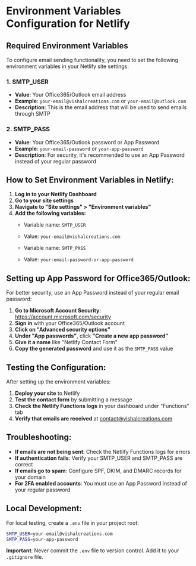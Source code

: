 # Environment Variables Configuration for Netlify

## Required Environment Variables

To configure email sending functionality, you need to set the following environment variables in your Netlify site settings:

### 1. SMTP_USER
- **Value**: Your Office365/Outlook email address
- **Example**: `your-email@vishalcreations.com` or `your-email@outlook.com`
- **Description**: This is the email address that will be used to send emails through SMTP

### 2. SMTP_PASS
- **Value**: Your Office365/Outlook password or App Password
- **Example**: `your-email-password` or `your-app-password`
- **Description**: For security, it's recommended to use an App Password instead of your regular password

## How to Set Environment Variables in Netlify:

1. **Log in to your Netlify Dashboard**
2. **Go to your site settings**
3. **Navigate to "Site settings" > "Environment variables"**
4. **Add the following variables:**
   - Variable name: `SMTP_USER`
   - Value: `your-email@vishalcreations.com`
   
   - Variable name: `SMTP_PASS`
   - Value: `your-email-password-or-app-password`

## Setting up App Password for Office365/Outlook:

For better security, use an App Password instead of your regular email password:

1. **Go to Microsoft Account Security**: https://account.microsoft.com/security
2. **Sign in** with your Office365/Outlook account
3. **Click on "Advanced security options"**
4. **Under "App passwords"**, click **"Create a new app password"**
5. **Give it a name** like "Netlify Contact Form"
6. **Copy the generated password** and use it as the `SMTP_PASS` value

## Testing the Configuration:

After setting up the environment variables:

1. **Deploy your site** to Netlify
2. **Test the contact form** by submitting a message
3. **Check the Netlify Functions logs** in your dashboard under "Functions" tab
4. **Verify that emails are received** at contact@vishalcreations.com

## Troubleshooting:

- **If emails are not being sent**: Check the Netlify Functions logs for errors
- **If authentication fails**: Verify your SMTP_USER and SMTP_PASS are correct
- **If emails go to spam**: Configure SPF, DKIM, and DMARC records for your domain
- **For 2FA enabled accounts**: You must use an App Password instead of your regular password

## Local Development:

For local testing, create a `.env` file in your project root:

```bash
SMTP_USER=your-email@vishalcreations.com
SMTP_PASS=your-app-password
```

**Important**: Never commit the `.env` file to version control. Add it to your `.gitignore` file.

